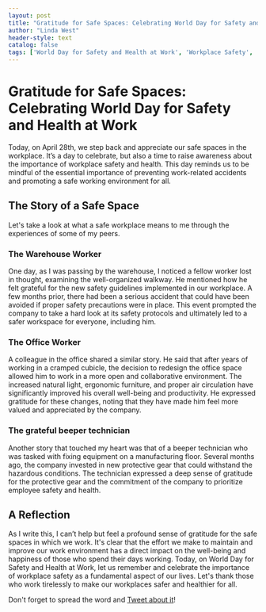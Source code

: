 ```yaml
---
layout: post
title: "Gratitude for Safe Spaces: Celebrating World Day for Safety and Health at Work"
author: "Linda West"
header-style: text
catalog: false
tags: ['World Day for Safety and Health at Work', 'Workplace Safety', 'Gratitude', 'Safe Spaces', 'Awareness']
---
```


# Gratitude for Safe Spaces: Celebrating World Day for Safety and Health at Work

Today, on April 28th, we step back and appreciate our safe spaces in the workplace. It’s a day to celebrate, but also a time to raise awareness about the importance of workplace safety and health. This day reminds us to be mindful of the essential importance of preventing work-related accidents and promoting a safe working environment for all.

## The Story of a Safe Space

Let's take a look at what a safe workplace means to me through the experiences of some of my peers.

### The Warehouse Worker

One day, as I was passing by the warehouse, I noticed a fellow worker lost in thought, examining the well-organized walkway. He mentioned how he felt grateful for the new safety guidelines implemented in our workplace. A few months prior, there had been a serious accident that could have been avoided if proper safety precautions were in place. This event prompted the company to take a hard look at its safety protocols and ultimately led to a safer workspace for everyone, including him.

### The Office Worker

A colleague in the office shared a similar story. He said that after years of working in a cramped cubicle, the decision to redesign the office space allowed him to work in a more open and collaborative environment. The increased natural light, ergonomic furniture, and proper air circulation have significantly improved his overall well-being and productivity. He expressed gratitude for these changes, noting that they have made him feel more valued and appreciated by the company.

### The grateful beeper technician

Another story that touched my heart was that of a beeper technician who was tasked with fixing equipment on a manufacturing floor. Several months ago, the company invested in new protective gear that could withstand the hazardous conditions. The technician expressed a deep sense of gratitude for the protective gear and the commitment of the company to prioritize employee safety and health.

## A Reflection

As I write this, I can’t help but feel a profound sense of gratitude for the safe spaces in which we work. It's clear that the effort we make to maintain and improve our work environment has a direct impact on the well-being and happiness of those who spend their days working. Today, on World Day for Safety and Health at Work, let us remember and celebrate the importance of workplace safety as a fundamental aspect of our lives. Let's thank those who work tirelessly to make our workplaces safer and healthier for all.

Don't forget to spread the word and [Tweet about it](https://twitter.com/intent/tweet?text=Gratitude%20for%20Safe%20Spaces%20on%20World%20Day%20for%20Safety%20and%20Health%20at%20Work%20via%20@YourHandle)!